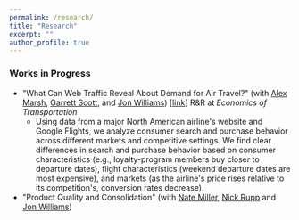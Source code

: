 ```yaml
---
permalink: /research/
title: "Research"
excerpt: ""
author_profile: true
---
```

### Works in Progress
- "What Can Web Traffic Reveal About Demand for Air Travel?" (with [Alex Marsh](https://alexmarsh.io/), [Garrett Scott](https://sites.google.com/view/garrettscott/home), and [Jon Williams](https://jonwms.web.unc.edu/)) \[[link](/files/WhatCanWebTrafficRevealAboutDemand.pdf)\] R&R at *Economics of Transportation*
    - Using data from a major North American airline's website and Google Flights, we analyze consumer search and purchase behavior across different markets and competitive settings. We find clear differences in search and purchase behavior based on consumer characteristics (e.g., loyalty-program members buy closer to departure dates), flight characteristics (weekend departure dates are most expensive), and markets (as the airline's price rises relative to its competition's, conversion rates decrease). 
- "Product Quality and Consolidation" (with [Nate Miller](https://www.nathanhmiller.org/), [Nick Rupp](https://myweb.ecu.edu/ruppn/) and [Jon Williams](https://jonwms.web.unc.edu/))